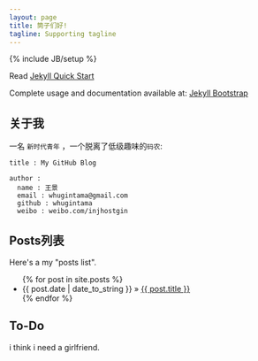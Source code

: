 ```yaml
---
layout: page
title: 筒子们好!
tagline: Supporting tagline
---
```

{% include JB/setup %}

Read [Jekyll Quick Start](http://jekyllbootstrap.com/usage/jekyll-quick-start.html)

Complete usage and documentation available at: [Jekyll Bootstrap](http://jekyllbootstrap.com)

## 关于我

一名 `新时代青年` ，一个脱离了低级趣味的`码农`:
    
    title : My GitHub Blog 
    
    author :
      name : 王景
      email : whugintama@gmail.com
      github : whugintama
      weibo : weibo.com/injhostgin


    
##  Posts列表


Here's a my "posts list".

<ul class="posts">
  {% for post in site.posts %}
    <li><span>{{ post.date | date_to_string }}</span> &raquo; <a href="{{ BASE_PATH }}{{ post.url }}">{{ post.title }}</a></li>
  {% endfor %}
</ul>

## To-Do

i think i need a girlfriend.

